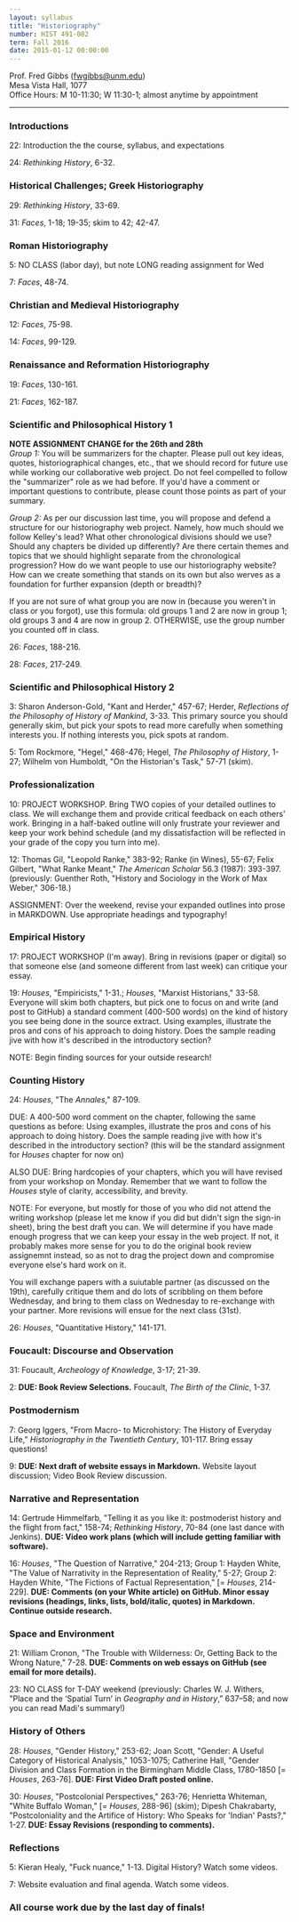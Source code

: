 ```yaml
---
layout: syllabus 
title: "Historiography"
number: HIST 491-002
term: Fall 2016
date: 2015-01-12 00:00:00
---
```


Prof. Fred Gibbs \([fwgibbs@unm.edu](mailto:fwgibbs@unm.edu)\)    
Mesa Vista Hall, 1077    
Office Hours: M 10-11:30; W 11:30-1; almost anytime by appointment    

-----

### Introductions
22: Introduction the the course, syllabus, and expectations

24: _Rethinking History_, 6-32.  


### Historical Challenges; Greek Historiography
29: _Rethinking History_, 33-69.  

31: _Faces_, 1-18; 19-35; skim to 42; 42-47.


### Roman Historiography
5: NO CLASS (labor day), but note LONG reading assignment for Wed

7: _Faces_, 48-74.  


### Christian and Medieval Historiography
12: _Faces_, 75-98.  

14: _Faces_, 99-129.  


### Renaissance and Reformation Historiography
19: _Faces_, 130-161.   

21: _Faces_, 162-187.  


### Scientific and Philosophical History 1

**NOTE ASSIGNMENT CHANGE for the 26th and 28th**    
_Group 1:_ You will be summarizers for the chapter. Please pull out key ideas, quotes, historiographical changes, etc., that we should record for future use while working our collaborative web project. Do not feel compelled to follow the "summarizer" role as we had before. If you'd have a comment or important questions to contribute, please count those points as part of your summary.

_Group 2:_ As per our discussion last time, you will propose and defend a structure for our historiography web project. Namely, how much should we follow Kelley's lead? What other chronological divisions should we use? Should any chapters be divided up differently? Are there certain themes and topics that we should highlight separate from the chronological progression? How do we want people to use our historiography website? How can we create something that stands on its own but also werves as a foundation for further expansion (depth or breadth)?

If you are not sure of what group you are now in (because you weren't in class or you forgot), use this formula: old groups 1 and 2 are now in group 1; old groups 3 and 4 are now in group 2. OTHERWISE, use the group number you counted off in class.

26: _Faces_, 188-216.  

28: _Faces_, 217-249.  


### Scientific and Philosophical History 2
3: Sharon Anderson-Gold, "Kant and Herder," 457-67; Herder, _Reflections of the Philosophy of History of Mankind_, 3-33. This primary source you should generally skim, but pick your spots to read more carefully when something interests you. If nothing interests you, pick spots at random.  

5: Tom Rockmore, "Hegel," 468-476; Hegel, _The Philosophy of History_, 1-27; Wilhelm von Humboldt, "On the Historian's Task," 57-71 (skim).  


### Professionalization
10: PROJECT WORKSHOP. Bring TWO copies of your detailed outlines to class. We will exchange them and provide critical feedback on each others' work. Bringing in a half-baked outline will only frustrate your reviewer and keep your work behind schedule (and my dissatisfaction will be reflected in your grade of the copy you turn into me).

12: Thomas Gil, "Leopold Ranke," 383-92; Ranke (in Wines), 55-67; Felix Gilbert, "What Ranke Meant," _The American Scholar_ 56.3 (1987): 393-397. (previously: Guenther Roth, "History and Sociology in the Work of Max Weber," 306-18.)

ASSIGNMENT: Over the weekend, revise your expanded outlines into prose in MARKDOWN. Use appropriate headings and typography!

### Empirical History
17: PROJECT WORKSHOP (I'm away). Bring in revisions (paper or digital) so that someone else (and someone different from last week) can critique your essay.

19: _Houses_, "Empiricists," 1-31.; _Houses_, "Marxist Historians," 33-58. Everyone will skim both chapters, but pick one to focus on and write (and post to GitHub) a standard comment (400-500 words) on the kind of history you see being done in the source extract. Using examples, illustrate the pros and cons of his approach to doing history. Does the sample reading jive with how it's described in the introductory section?

NOTE: Begin finding sources for your outside research!

### Counting History
24: _Houses_, "The _Annales_," 87-109.

DUE: A 400-500 word comment on the chapter, following the same questions as before: Using examples, illustrate the pros and cons of his approach to doing history. Does the sample reading jive with how it's described in the introductory section? (this will be the standard assignment for _Houses_ chapter for now on)

ALSO DUE: Bring hardcopies of your chapters, which you will have revised from your workshop on Monday. Remember that we want to follow the _Houses_ style of clarity, accessibility, and brevity.

NOTE: For everyone, but mostly for those of you who did not attend the writing workshop (please let me know if you did but didn't sign the sign-in sheet), bring the best draft you can. We will determine if you have made enough progress that we can keep your essay in the web project. If not, it probably makes more sense for you to do the original book review assignemnt instead, so as not to drag the project down and compromise everyone else's hard work on it.

You will exchange papers with a suiutable partner (as discussed on the 19th), carefully critique them and do lots of scribbling on them before Wednesday, and bring to them class on Wednesday to re-exchange with your partner. More revisions will ensue for the next class (31st).

26: _Houses_, "Quantitative History," 141-171.


### Foucault: Discourse and Observation
31: Foucault, _Archeology of Knowledge_, 3-17; 21-39.

2: **DUE: Book Review Selections.** Foucault, _The Birth of the Clinic_, 1-37.


### Postmodernism
7: Georg Iggers, "From Macro- to Microhistory: The History of Everyday Life," _Historiography in the Twentieth Century_, 101-117. Bring essay questions!

9: **DUE: Next draft of website essays in Markdown.** Website layout discussion; Video Book Review discussion.


### Narrative and Representation
14: Gertrude Himmelfarb, "Telling it as you like it: postmoderist history and the flight from fact," 158-74; _Rethinking History_, 70-84 (one last dance with Jenkins). **DUE: Video work plans (which will include getting familiar with software).**

16: _Houses_, "The Question of Narrative," 204-213; Group 1: Hayden White, "The Value of Narrativity in the Representation of Reality," 5-27; Group 2: Hayden White, "The Fictions of Factual Representation," [= _Houses_, 214-229]. **DUE: Comments (on your White article) on GitHub. Minor essay revisions (headings, links, lists, bold/italic, quotes) in Markdown. Continue outside research.**



### Space and Environment
21: William Cronon, "The Trouble with Wilderness: Or, Getting Back to the Wrong Nature," 7-28. **DUE: Comments on web essays on GitHub (see email for more details).**

23: NO CLASS for T-DAY weekend (previously: Charles W. J. Withers, "Place and the ‘Spatial Turn’ in _Geography and in History_,” 637–58; and now you can read Madi's summary!)


### History of Others
28: _Houses_, "Gender History," 253-62; Joan Scott, "Gender: A Useful Category of Historical Analysis," 1053-1075; Catherine Hall, "Gender Division and Class Formation in the Birmingham Middle Class, 1780-1850 [= _Houses_, 263-76]. **DUE: First Video Draft posted online.**

30: _Houses_, "Postcolonial Perspectives," 263-76; Henrietta Whiteman, "White Buffalo Woman," \[= _Houses_, 288-96] (skim); Dipesh Chakrabarty, "Postcoloniality and the Artifice of History: Who Speaks for 'Indian' Pasts?," 1-27. **DUE: Essay Revisions (responding to comments).**


### Reflections
5: Kieran Healy, "Fuck nuance," 1-13. Digital History? Watch some videos.

7: Website evaluation and final agenda. Watch some videos.


### All course work due by the last day of finals!
